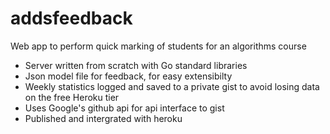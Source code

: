 # addsfeedback
Web app to perform quick marking of students for an algorithms course

- Server written from scratch with Go standard libraries
- Json model file for feedback, for easy extensibilty
- Weekly statistics logged and saved to a private gist to avoid losing data on the free Heroku tier
- Uses Google's github api for api interface to gist
- Published and intergrated with heroku
